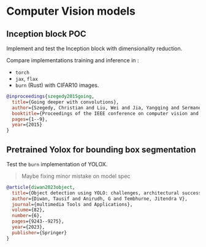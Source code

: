 # Computer Vision models

## Inception block POC

Implement and test the Inception block with dimensionality reduction.

Compare implementations training and inference in :
- `torch`
- `jax`, `flax`
- `burn` (Rust)
with CIFAR10 images.

```bibtex
@inproceedings{szegedy2015going,
  title={Going deeper with convolutions},
  author={Szegedy, Christian and Liu, Wei and Jia, Yangqing and Sermanet, Pierre and Reed, Scott and Anguelov, Dragomir and Erhan, Dumitru and Vanhoucke, Vincent and Rabinovich, Andrew},
  booktitle={Proceedings of the IEEE conference on computer vision and pattern recognition},
  pages={1--9},
  year={2015}
}
```

## Pretrained Yolox for bounding box segmentation

Test the `burn` implementation of YOLOX.

> Maybe fixing minor mistake on model spec

```bibtex
@article{diwan2023object,
  title={Object detection using YOLO: challenges, architectural successors, datasets and applications},
  author={Diwan, Tausif and Anirudh, G and Tembhurne, Jitendra V},
  journal={multimedia Tools and Applications},
  volume={82},
  number={6},
  pages={9243--9275},
  year={2023},
  publisher={Springer}
}
```


